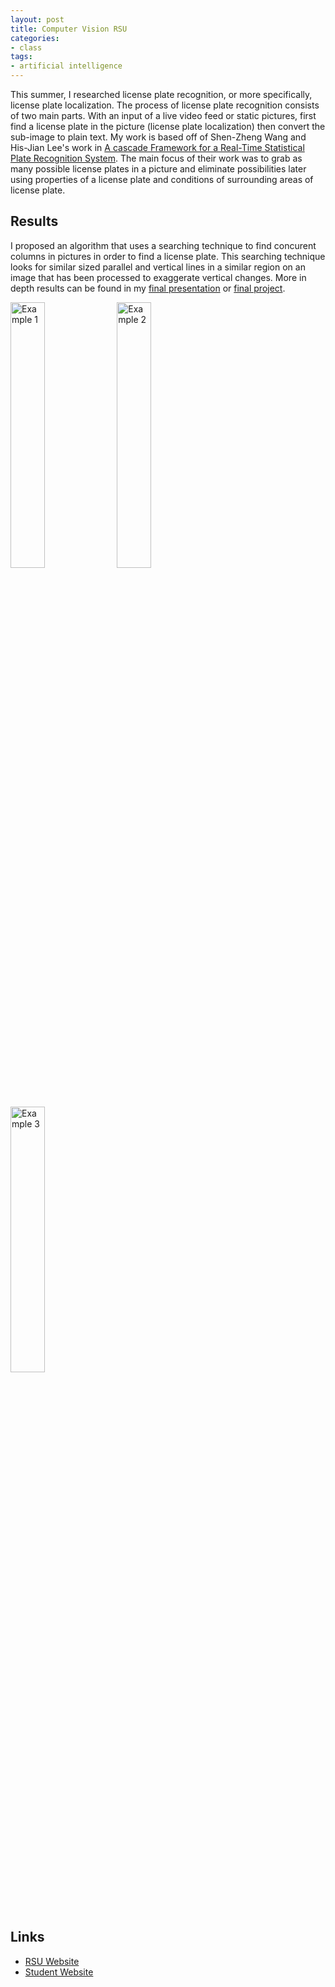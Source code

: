 ```yaml
---
layout: post
title: Computer Vision RSU
categories:
- class
tags:
- artificial intelligence
---
```


This summer, I researched license plate recognition, or more specifically, license plate localization. The process of license plate recognition consists of two main parts. With an input of a live video feed or static pictures, first find a license plate in the picture (license plate localization) then convert the sub-image to plain text. My work is based off of Shen-Zheng Wang and His-Jian Lee's work in [A cascade Framework for a Real-Time Statistical Plate Recognition System](https://ieeexplore.ieee.org/document/4202577). The main focus of their work was to grab as many possible license plates in a picture and eliminate possibilities later using properties of a license plate and conditions of surrounding areas of license plate.

<!--more-->

## Results
I proposed an algorithm that uses a searching technique to find concurent columns in pictures in order to find a license plate. This searching technique looks for similar sized parallel and vertical lines in a similar region on an image that has been processed to exaggerate vertical changes. More in depth results can be found in my [final presentation](FinalPresentation.pdf) or [final project](FinalPaper.pdf).

<img src="demo1.jpg" alt="Example 1" class="col" />
<img src="demo2.jpg" alt="Example 2" class="col"/>
<img src="demo3.jpg" alt="Example 3" class="col"/>

<style>
img.col {display:inline-block;width:33%}
</style>

## Links

* [RSU Website](https://cs.usu.edu/people/XiaojunQi/Teaching/REU10/)
* [Student Website](https://cs.usu.edu/people/XiaojunQi/Teaching/REU10/Website/Nathan/nwoods.html)
